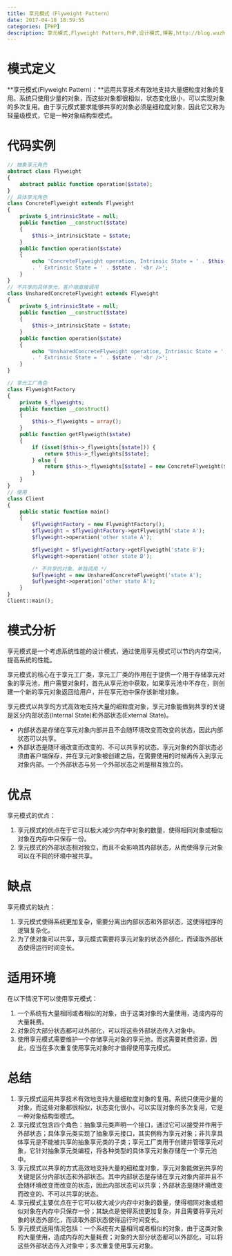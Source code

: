 ```yaml
---
title: 享元模式（Flyweight Pattern）
date: 2017-04-18 18:59:55
categories: [PHP]
description: 享元模式,Flyweight Pattern,PHP,设计模式,博客,http://blog.wuzhiwei.cn,http://wuzhiwei.cn
---
```

# 模式定义

**享元模式(Flyweight Pattern)：**运用共享技术有效地支持大量细粒度对象的复用。系统只使用少量的对象，而这些对象都很相似，状态变化很小，可以实现对象的多次复用。由于享元模式要求能够共享的对象必须是细粒度对象，因此它又称为轻量级模式，它是一种对象结构型模式。

# 代码实例

``` php
// 抽象享元角色
abstract class Flyweight
{
    abstract public function operation($state);
}
// 具体享元角色
class ConcreteFlyweight extends Flyweight
{
    private $_intrinsicState = null;
    public function __construct($state)
    {
        $this->_intrinsicState = $state;
    }
    public function operation($state)
    {
        echo 'ConcreteFlyweight operation, Intrinsic State = ' . $this->_intrinsicState
        . ' Extrinsic State = ' . $state . '<br />';
    }
}
// 不共享的具体享元，客户端直接调用
class UnsharedConcreteFlyweight extends Flyweight
{
    private $_intrinsicState = null;
    public function __construct($state)
    {
        $this->_intrinsicState = $state;
    }
    public function operation($state)
    {
        echo 'UnsharedConcreteFlyweight operation, Intrinsic State = ' . $this->_intrinsicState
        . ' Extrinsic State = ' . $state . '<br />';
    }
}

// 享元工厂角色
class FlyweightFactory
{
    private $_flyweights;
    public function __construct()
    {
        $this->_flyweights = array();
    }
    public function getFlyweigth($state)
    {
        if (isset($this->_flyweights[$state])) {
            return $this->_flyweights[$state];
        } else {
            return $this->_flyweights[$state] = new ConcreteFlyweight($state);
        }
    }
}
// 使用
class Client
{
    public static function main()
    {
        $flyweightFactory = new FlyweightFactory();
        $flyweight = $flyweightFactory->getFlyweigth('state A');
        $flyweight->operation('other state A');

        $flyweight = $flyweightFactory->getFlyweigth('state B');
        $flyweight->operation('other state B');

        /* 不共享的对象，单独调用 */
        $uflyweight = new UnsharedConcreteFlyweight('state A');
        $uflyweight->operation('other state A');
    }
}
Client::main();
```

# 模式分析

享元模式是一个考虑系统性能的设计模式，通过使用享元模式可以节约内存空间，提高系统的性能。

享元模式的核心在于享元工厂类，享元工厂类的作用在于提供一个用于存储享元对象的享元池，用户需要对象时，首先从享元池中获取，如果享元池中不存在，则创建一个新的享元对象返回给用户，并在享元池中保存该新增对象。

享元模式以共享的方式高效地支持大量的细粒度对象，享元对象能做到共享的关键是区分内部状态(Internal State)和外部状态(External State)。

- 内部状态是存储在享元对象内部并且不会随环境改变而改变的状态，因此内部状态可以共享。
- 外部状态是随环境改变而改变的、不可以共享的状态。享元对象的外部状态必须由客户端保存，并在享元对象被创建之后，在需要使用的时候再传入到享元对象内部。一个外部状态与另一个外部状态之间是相互独立的。

# 优点

享元模式的优点：

1. 享元模式的优点在于它可以极大减少内存中对象的数量，使得相同对象或相似对象在内存中只保存一份。
2. 享元模式的外部状态相对独立，而且不会影响其内部状态，从而使得享元对象可以在不同的环境中被共享。

# 缺点

享元模式的缺点：

1. 享元模式使得系统更加复杂，需要分离出内部状态和外部状态，这使得程序的逻辑复杂化。
2. 为了使对象可以共享，享元模式需要将享元对象的状态外部化，而读取外部状态使得运行时间变长。

# 适用环境

在以下情况下可以使用享元模式：

1. 一个系统有大量相同或者相似的对象，由于这类对象的大量使用，造成内存的大量耗费。
2. 对象的大部分状态都可以外部化，可以将这些外部状态传入对象中。
3. 使用享元模式需要维护一个存储享元对象的享元池，而这需要耗费资源，因此，应当在多次重复使用享元对象时才值得使用享元模式。

# 总结

1. 享元模式运用共享技术有效地支持大量细粒度对象的复用。系统只使用少量的对象，而这些对象都很相似，状态变化很小，可以实现对象的多次复用，它是一种对象结构型模式。
2. 享元模式包含四个角色：抽象享元类声明一个接口，通过它可以接受并作用于外部状态；具体享元类实现了抽象享元接口，其实例称为享元对象；非共享具体享元是不能被共享的抽象享元类的子类；享元工厂类用于创建并管理享元对象，它针对抽象享元类编程，将各种类型的具体享元对象存储在一个享元池中。
3. 享元模式以共享的方式高效地支持大量的细粒度对象，享元对象能做到共享的关键是区分内部状态和外部状态。其中内部状态是存储在享元对象内部并且不会随环境改变而改变的状态，因此内部状态可以共享；外部状态是随环境改变而改变的、不可以共享的状态。
4. 享元模式主要优点在于它可以极大减少内存中对象的数量，使得相同对象或相似对象在内存中只保存一份；其缺点是使得系统更加复杂，并且需要将享元对象的状态外部化，而读取外部状态使得运行时间变长。
5. 享元模式适用情况包括：一个系统有大量相同或者相似的对象，由于这类对象的大量使用，造成内存的大量耗费；对象的大部分状态都可以外部化，可以将这些外部状态传入对象中；多次重复使用享元对象。